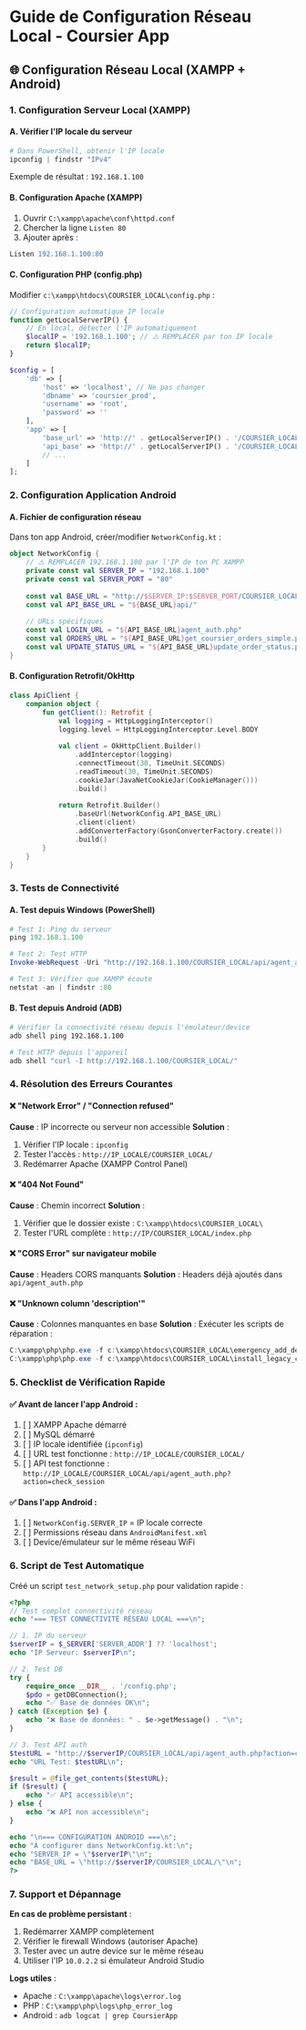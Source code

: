 # Guide de Configuration Réseau Local - Coursier App

## 🌐 Configuration Réseau Local (XAMPP + Android)

### 1. Configuration Serveur Local (XAMPP)

#### A. Vérifier l'IP locale du serveur
```powershell
# Dans PowerShell, obtenir l'IP locale
ipconfig | findstr "IPv4"
```
Exemple de résultat : `192.168.1.100`

#### B. Configuration Apache (XAMPP)
1. Ouvrir `C:\xampp\apache\conf\httpd.conf`
2. Chercher la ligne `Listen 80`
3. Ajouter après :
```apache
Listen 192.168.1.100:80
```

#### C. Configuration PHP (config.php)
Modifier `c:\xampp\htdocs\COURSIER_LOCAL\config.php` :
```php
// Configuration automatique IP locale
function getLocalServerIP() {
    // En local, détecter l'IP automatiquement
    $localIP = '192.168.1.100'; // ⚠️ REMPLACER par ton IP locale
    return $localIP;
}

$config = [
    'db' => [
        'host' => 'localhost', // Ne pas changer
        'dbname' => 'coursier_prod',
        'username' => 'root',
        'password' => ''
    ],
    'app' => [
        'base_url' => 'http://' . getLocalServerIP() . '/COURSIER_LOCAL/',
        'api_base' => 'http://' . getLocalServerIP() . '/COURSIER_LOCAL/api/',
        // ...
    ]
];
```

### 2. Configuration Application Android

#### A. Fichier de configuration réseau
Dans ton app Android, créer/modifier `NetworkConfig.kt` :
```kotlin
object NetworkConfig {
    // ⚠️ REMPLACER 192.168.1.100 par l'IP de ton PC XAMPP
    private const val SERVER_IP = "192.168.1.100"
    private const val SERVER_PORT = "80"
    
    const val BASE_URL = "http://$SERVER_IP:$SERVER_PORT/COURSIER_LOCAL/"
    const val API_BASE_URL = "${BASE_URL}api/"
    
    // URLs spécifiques
    const val LOGIN_URL = "${API_BASE_URL}agent_auth.php"
    const val ORDERS_URL = "${API_BASE_URL}get_coursier_orders_simple.php"
    const val UPDATE_STATUS_URL = "${API_BASE_URL}update_order_status.php"
}
```

#### B. Configuration Retrofit/OkHttp
```kotlin
class ApiClient {
    companion object {
        fun getClient(): Retrofit {
            val logging = HttpLoggingInterceptor()
            logging.level = HttpLoggingInterceptor.Level.BODY
            
            val client = OkHttpClient.Builder()
                .addInterceptor(logging)
                .connectTimeout(30, TimeUnit.SECONDS)
                .readTimeout(30, TimeUnit.SECONDS)
                .cookieJar(JavaNetCookieJar(CookieManager()))
                .build()
                
            return Retrofit.Builder()
                .baseUrl(NetworkConfig.API_BASE_URL)
                .client(client)
                .addConverterFactory(GsonConverterFactory.create())
                .build()
        }
    }
}
```

### 3. Tests de Connectivité

#### A. Test depuis Windows (PowerShell)
```powershell
# Test 1: Ping du serveur
ping 192.168.1.100

# Test 2: Test HTTP
Invoke-WebRequest -Uri "http://192.168.1.100/COURSIER_LOCAL/api/agent_auth.php?action=check_session" -UseBasicParsing

# Test 3: Vérifier que XAMPP écoute
netstat -an | findstr :80
```

#### B. Test depuis Android (ADB)
```bash
# Vérifier la connectivité réseau depuis l'émulateur/device
adb shell ping 192.168.1.100

# Test HTTP depuis l'appareil
adb shell "curl -I http://192.168.1.100/COURSIER_LOCAL/"
```

### 4. Résolution des Erreurs Courantes

#### ❌ "Network Error" / "Connection refused"
**Cause** : IP incorrecte ou serveur non accessible
**Solution** :
1. Vérifier l'IP locale : `ipconfig`
2. Tester l'accès : `http://IP_LOCALE/COURSIER_LOCAL/`
3. Redémarrer Apache (XAMPP Control Panel)

#### ❌ "404 Not Found"
**Cause** : Chemin incorrect
**Solution** :
1. Vérifier que le dossier existe : `C:\xampp\htdocs\COURSIER_LOCAL\`
2. Tester l'URL complète : `http://IP/COURSIER_LOCAL/index.php`

#### ❌ "CORS Error" sur navigateur mobile
**Cause** : Headers CORS manquants
**Solution** : Headers déjà ajoutés dans `api/agent_auth.php`

#### ❌ "Unknown column 'description'"
**Cause** : Colonnes manquantes en base
**Solution** : Exécuter les scripts de réparation :
```powershell
C:\xampp\php\php.exe -f c:\xampp\htdocs\COURSIER_LOCAL\emergency_add_description_columns.php
C:\xampp\php\php.exe -f c:\xampp\htdocs\COURSIER_LOCAL\install_legacy_compat.php
```

### 5. Checklist de Vérification Rapide

#### ✅ Avant de lancer l'app Android :
1. [ ] XAMPP Apache démarré
2. [ ] MySQL démarré  
3. [ ] IP locale identifiée (`ipconfig`)
4. [ ] URL test fonctionne : `http://IP_LOCALE/COURSIER_LOCAL/`
5. [ ] API test fonctionne : `http://IP_LOCALE/COURSIER_LOCAL/api/agent_auth.php?action=check_session`

#### ✅ Dans l'app Android :
1. [ ] `NetworkConfig.SERVER_IP` = IP locale correcte
2. [ ] Permissions réseau dans `AndroidManifest.xml`
3. [ ] Device/émulateur sur le même réseau WiFi

### 6. Script de Test Automatique

Créé un script `test_network_setup.php` pour validation rapide :
```php
<?php
// Test complet connectivité réseau
echo "=== TEST CONNECTIVITÉ RÉSEAU LOCAL ===\n";

// 1. IP du serveur
$serverIP = $_SERVER['SERVER_ADDR'] ?? 'localhost';
echo "IP Serveur: $serverIP\n";

// 2. Test DB
try {
    require_once __DIR__ . '/config.php';
    $pdo = getDBConnection();
    echo "✅ Base de données OK\n";
} catch (Exception $e) {
    echo "❌ Base de données: " . $e->getMessage() . "\n";
}

// 3. Test API auth
$testURL = "http://$serverIP/COURSIER_LOCAL/api/agent_auth.php?action=check_session";
echo "URL Test: $testURL\n";

$result = @file_get_contents($testURL);
if ($result) {
    echo "✅ API accessible\n";
} else {
    echo "❌ API non accessible\n";
}

echo "\n=== CONFIGURATION ANDROID ===\n";
echo "À configurer dans NetworkConfig.kt:\n";
echo "SERVER_IP = \"$serverIP\"\n";
echo "BASE_URL = \"http://$serverIP/COURSIER_LOCAL/\"\n";
?>
```

### 7. Support et Dépannage

**En cas de problème persistant** :
1. Redémarrer XAMPP complètement
2. Vérifier le firewall Windows (autoriser Apache)
3. Tester avec un autre device sur le même réseau
4. Utiliser l'IP `10.0.2.2` si émulateur Android Studio

**Logs utiles** :
- Apache : `C:\xampp\apache\logs\error.log`
- PHP : `C:\xampp\php\logs\php_error_log`
- Android : `adb logcat | grep CoursierApp`